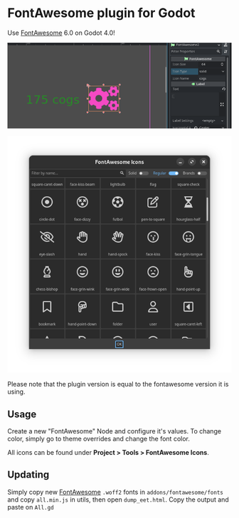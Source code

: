 # FontAwesome plugin for Godot

Use [FontAwesome](https://fontawesome.com) 6.0 on Godot 4.0!

![example](./assets/example-1.png)


![example](./assets/example-2.png)

Please note that the plugin version is equal to the fontawesome version it is using.

## Usage

Create a new "FontAwesome" Node and configure it's values. To change color, simply go to theme overrides and change the font color.

All icons can be found under **Project > Tools > FontAwesome Icons**.

## Updating

Simply copy new [FontAwesome](https://fontawesome.com) `.woff2` fonts in `addons/fontawesome/fonts` and copy `all.min.js` in utils, then open `dump_eet.html`. Copy the output and paste on `All.gd`

